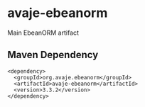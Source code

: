 avaje-ebeanorm
==============

Main EbeanORM artifact

Maven Dependency
----------------
    <dependency>
      <groupId>org.avaje.ebeanorm</groupId>
      <artifactId>avaje-ebeanorm</artifactId>
      <version>3.3.2</version>
    </dependency>
    
    
